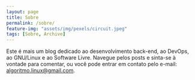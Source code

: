 ```yaml
---
layout: page
title: Sobre
permalink: /sobre/
feature-img: "assets/img/pexels/circuit.jpeg"
tags: [Sobre, Archive]
---
```


Este é mais um blog dedicado ao desenvolvimento back-end, ao DevOps, ao GNU/Linux e ao Software Livre. Navegue pelos posts e sinta-se à vontade para comentar, ou você pode entrar em contato pelo e-mail: [algoritmo.linux@gmail.com](mailto:algoritmo.linux@gmail.com).
 
